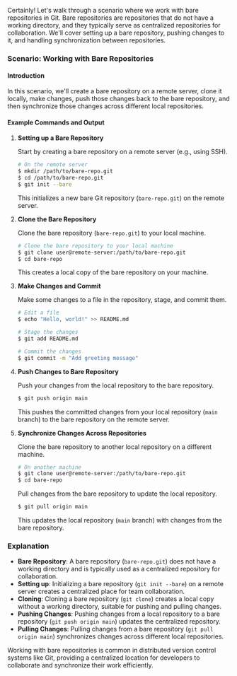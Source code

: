 Certainly! Let's walk through a scenario where we work with bare repositories in Git. Bare repositories are repositories that do not have a working directory, and they typically serve as centralized repositories for collaboration. We'll cover setting up a bare repository, pushing changes to it, and handling synchronization between repositories.

### Scenario: Working with Bare Repositories

#### Introduction

In this scenario, we'll create a bare repository on a remote server, clone it locally, make changes, push those changes back to the bare repository, and then synchronize those changes across different local repositories.

#### Example Commands and Output

1. **Setting up a Bare Repository**

   Start by creating a bare repository on a remote server (e.g., using SSH).

   ```bash
   # On the remote server
   $ mkdir /path/to/bare-repo.git
   $ cd /path/to/bare-repo.git
   $ git init --bare
   ```

   This initializes a new bare Git repository (`bare-repo.git`) on the remote server.

2. **Clone the Bare Repository**

   Clone the bare repository (`bare-repo.git`) to your local machine.

   ```bash
   # Clone the bare repository to your local machine
   $ git clone user@remote-server:/path/to/bare-repo.git
   $ cd bare-repo
   ```

   This creates a local copy of the bare repository on your machine.

3. **Make Changes and Commit**

   Make some changes to a file in the repository, stage, and commit them.

   ```bash
   # Edit a file
   $ echo "Hello, world!" >> README.md

   # Stage the changes
   $ git add README.md

   # Commit the changes
   $ git commit -m "Add greeting message"
   ```

4. **Push Changes to Bare Repository**

   Push your changes from the local repository to the bare repository.

   ```bash
   $ git push origin main
   ```

   This pushes the committed changes from your local repository (`main` branch) to the bare repository on the remote server.

5. **Synchronize Changes Across Repositories**

   Clone the bare repository to another local repository on a different machine.

   ```bash
   # On another machine
   $ git clone user@remote-server:/path/to/bare-repo.git
   $ cd bare-repo
   ```

   Pull changes from the bare repository to update the local repository.

   ```bash
   $ git pull origin main
   ```

   This updates the local repository (`main` branch) with changes from the bare repository.

### Explanation

- **Bare Repository**: A bare repository (`bare-repo.git`) does not have a working directory and is typically used as a centralized repository for collaboration.
- **Setting up**: Initializing a bare repository (`git init --bare`) on a remote server creates a centralized place for team collaboration.
- **Cloning**: Cloning a bare repository (`git clone`) creates a local copy without a working directory, suitable for pushing and pulling changes.
- **Pushing Changes**: Pushing changes from a local repository to a bare repository (`git push origin main`) updates the centralized repository.
- **Pulling Changes**: Pulling changes from a bare repository (`git pull origin main`) synchronizes changes across different local repositories.

Working with bare repositories is common in distributed version control systems like Git, providing a centralized location for developers to collaborate and synchronize their work efficiently.
